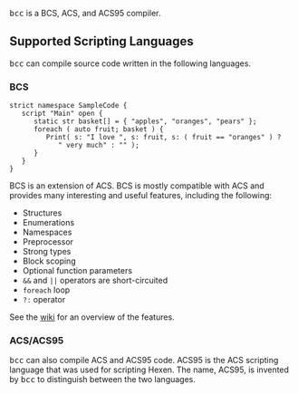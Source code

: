 <kbd>bcc</kbd> is a BCS, ACS, and ACS95 compiler.

## Supported Scripting Languages

<kbd>bcc</kbd> can compile source code written in the following languages.

### BCS

```
strict namespace SampleCode {
   script "Main" open {
      static str basket[] = { "apples", "oranges", "pears" };
      foreach ( auto fruit; basket ) {
         Print( s: "I love ", s: fruit, s: ( fruit == "oranges" ) ?
            " very much" : "" );
      }
   }
}
```

BCS is an extension of ACS. BCS is mostly compatible with ACS and provides many interesting and useful features, including the following:

* Structures
* Enumerations
* Namespaces
* Preprocessor
* Strong types
* Block scoping
* Optional function parameters
* `&&` and `||` operators are short-circuited
* `foreach` loop
* `?:` operator

See the [wiki](https://github.com/wormt/bcc/wiki) for an overview of the features.

### ACS/ACS95
<kbd>bcc</kbd> can also compile ACS and ACS95 code. ACS95 is the ACS scripting language that was used for scripting Hexen. The name, ACS95, is invented by <kbd>bcc</kbd> to distinguish between the two languages.
